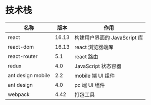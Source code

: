 # 技术栈

| 名称              | 版本  | 作用                         |
| ----------------- | ----- | ---------------------------- |
| react             | 16.13 | 构建用户界面的 JavaScript 库 |
| react-dom         | 16.13 | react 浏览器端库             |
| react-router      | 5.1   | react 路由                   |
| redux             | 4.0   | JavaScript 状态容器          |
| ant design mobile | 2.2   | mobile 端 UI 组件            |
| ant design        | 4.0   | pc 端 UI 组件                |
| webpack           | 4.42  | 打包工具                     |
